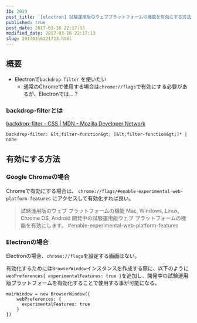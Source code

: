 ```yaml
---
ID: 2919
post_title: '[electron] 試験運用版のウェブプラットフォームの機能を有効にする方法'
published: true
post_date: 2017-03-16 22:17:13
modified_date: 2017-03-16 22:17:13
slug: 20170316221713.html
---
```

## 概要

* Electronで`backdrop-filter` を使いたい  
  * 通常のChromeで使用する場合は`chrome://flags`で有効にする必要があるが、Electronでは…？

### backdrop-filterとは
[backdrop-filter - CSS | MDN - Mozilla Developer Network](https://developer.mozilla.org/ja/docs/Web/CSS/backdrop-filter)

```language-css
backdrop-filter: &lt;filter-function&gt; [&lt;filter-function&gt;]* | none
```

## 有効にする方法
### Google Chromeの場合
Chromeで有効にする場合は、 `chrome://flags/#enable-experimental-web-platform-features` にアクセスして有効化すれば良い。

> 試験運用版のウェブ プラットフォームの機能 Mac, Windows, Linux, Chrome OS, Android
> 開発中の試験運用版ウェブ プラットフォームの機能を有効にします。 #enable-experimental-web-platform-features


### Electronの場合
Electronの場合、`chrome://flags`を設定する画面はない。

有効化するためには`BrowserWindow`インスタンスを作成する際に、以下のように`webPreferences{ experimentalFeatures: true }`を追加し、開発中の試験運用版プラットフォームを有効化することで使用する事が可能になる。

```language-javascript
mainWindow = new BrowserWindow({ 
    webPreferences: {
      experimentalFeatures: true
    }
})
```